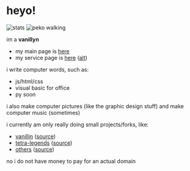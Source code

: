 # heyo!
![stats](https://github-readme-stats.vercel.app/api?username=vanillyn&show_icons=true&bg_color=303446&text_color=c6d0f5&icon_color=ca9ee6&title_color=81c8be)
![peko walking](https://github.com/vanillyn/webprojects/blob/main/peko.gif)

im a **vanillyn**

- my main page is [here](https://vani.vendicated.dev)
- my service page is [here](https://vanillyn.tk) ([alt](https://vani.tk))

i write computer words, such as:
- js/html/css
- visual basic for office
- py soon

i also make computer pictures (like the graphic design stuff) and make computer music (sometimes)

i currently am only really doing small projects/forks, like:
- [vanillin](https://vanillyn.github.io/vanillin) ([source](https://github.com/vanillyn/vanillin))
- [tetra-legends](https://vanillyn.github.io/tetra-legends) ([source](https://github.com/vanillyn/tetra-legends))
- [others](https://vanillyn.github.io/webprojects/) ([source](https://github.com/vanillyn/webprojects))

no i do not have money to pay for an actual domain
